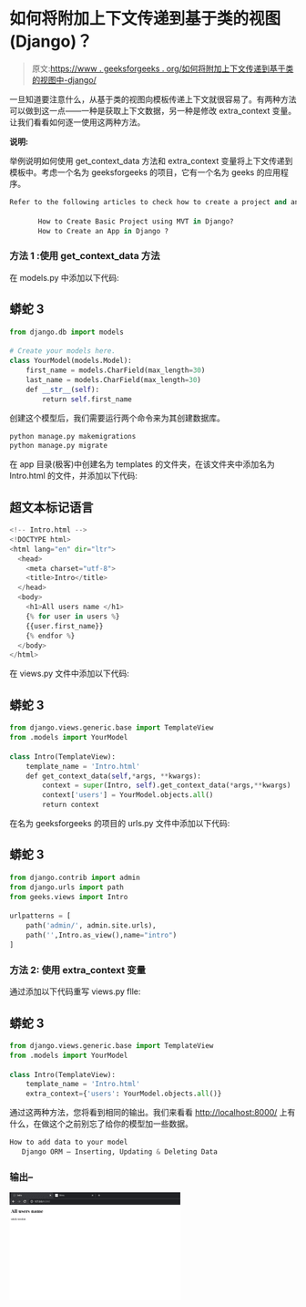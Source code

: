 # 如何将附加上下文传递到基于类的视图(Django)？

> 原文:[https://www . geeksforgeeks . org/如何将附加上下文传递到基于类的视图中-django/](https://www.geeksforgeeks.org/how-to-pass-additional-context-into-a-class-based-view-django/)

一旦知道要注意什么，从基于类的视图向模板传递上下文就很容易了。有两种方法可以做到这一点——一种是获取上下文数据，另一种是修改 extra_context 变量。让我们看看如何逐一使用这两种方法。

**说明:**

举例说明如何使用 get_context_data 方法和 extra_context 变量将上下文传递到模板中。考虑一个名为 geeksforgeeks 的项目，它有一个名为 geeks 的应用程序。

```py
Refer to the following articles to check how to create a project and an app in django.

       How to Create Basic Project using MVT in Django?
       How to Create an App in Django ?
```

### **方法 1** :使用 get_context_data 方法

在 models.py 中添加以下代码:

## 蟒蛇 3

```py
from django.db import models

# Create your models here.
class YourModel(models.Model):
    first_name = models.CharField(max_length=30)
    last_name = models.CharField(max_length=30)
    def __str__(self):
        return self.first_name
```

创建这个模型后，我们需要运行两个命令来为其创建数据库。

```py
python manage.py makemigrations
python manage.py migrate
```

在 app 目录(极客)中创建名为 templates 的文件夹，在该文件夹中添加名为 Intro.html 的文件，并添加以下代码:

## 超文本标记语言

```py
<!-- Intro.html -->
<!DOCTYPE html>
<html lang="en" dir="ltr">
  <head>
    <meta charset="utf-8">
    <title>Intro</title>
  </head>
  <body>
    <h1>All users name </h1>
    {% for user in users %}
    {{user.first_name}}
    {% endfor %}
  </body>
</html>
```

在 views.py 文件中添加以下代码:

## 蟒蛇 3

```py
from django.views.generic.base import TemplateView
from .models import YourModel

class Intro(TemplateView):
    template_name = 'Intro.html'
    def get_context_data(self,*args, **kwargs):
        context = super(Intro, self).get_context_data(*args,**kwargs)
        context['users'] = YourModel.objects.all()
        return context
```

在名为 geeksforgeeks 的项目的 urls.py 文件中添加以下代码:

## 蟒蛇 3

```py
from django.contrib import admin
from django.urls import path
from geeks.views import Intro

urlpatterns = [
    path('admin/', admin.site.urls),
    path('',Intro.as_view(),name="intro")
]
```

### **方法 2:** 使用 extra_context 变量

通过添加以下代码重写 views.py flle:

## 蟒蛇 3

```py
from django.views.generic.base import TemplateView
from .models import YourModel

class Intro(TemplateView):
    template_name = 'Intro.html'
    extra_context={'users': YourModel.objects.all()}
```

通过这两种方法，您将看到相同的输出。我们来看看 [http://localhost:8000/](http://127.0.0.1:8000/) 上有什么，在做这个之前别忘了给你的模型加一些数据。

```py
How to add data to your model
   Django ORM – Inserting, Updating & Deleting Data
```

### **输出–**

![](img/17e3a5101ba75961a91d51e9626d14f1.png)
